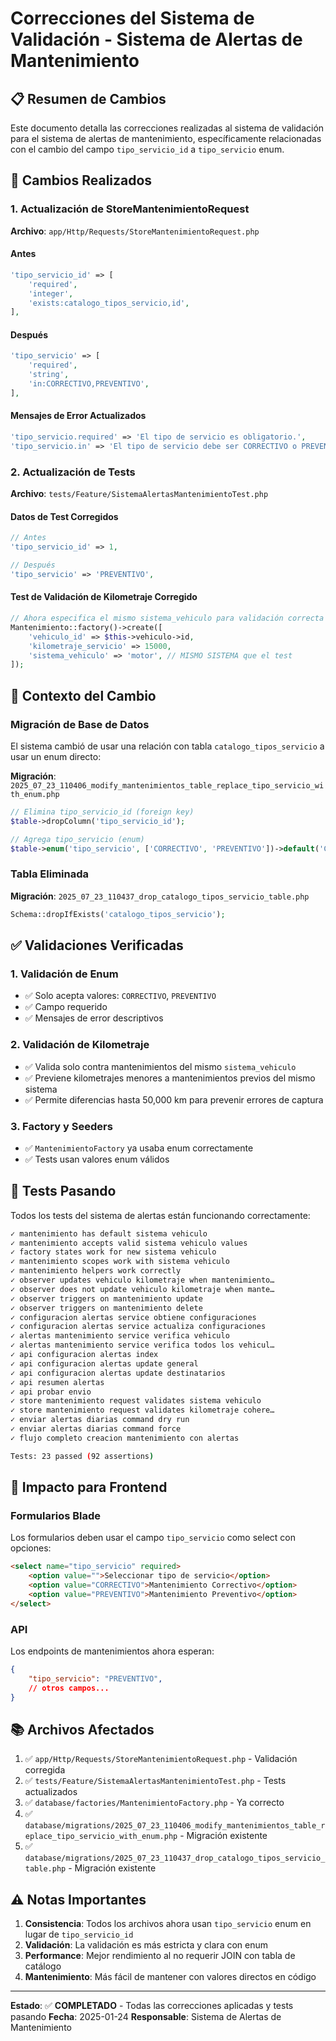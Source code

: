 # Correcciones del Sistema de Validación - Sistema de Alertas de Mantenimiento

## 📋 Resumen de Cambios

Este documento detalla las correcciones realizadas al sistema de validación para el sistema de alertas de mantenimiento, específicamente relacionadas con el cambio del campo `tipo_servicio_id` a `tipo_servicio` enum.

## 🔧 Cambios Realizados

### 1. Actualización de StoreMantenimientoRequest

**Archivo**: `app/Http/Requests/StoreMantenimientoRequest.php`

#### Antes
```php
'tipo_servicio_id' => [
    'required',
    'integer',
    'exists:catalogo_tipos_servicio,id',
],
```

#### Después
```php
'tipo_servicio' => [
    'required',
    'string',
    'in:CORRECTIVO,PREVENTIVO',
],
```

#### Mensajes de Error Actualizados
```php
'tipo_servicio.required' => 'El tipo de servicio es obligatorio.',
'tipo_servicio.in' => 'El tipo de servicio debe ser CORRECTIVO o PREVENTIVO.',
```

### 2. Actualización de Tests

**Archivo**: `tests/Feature/SistemaAlertasMantenimientoTest.php`

#### Datos de Test Corregidos
```php
// Antes
'tipo_servicio_id' => 1,

// Después  
'tipo_servicio' => 'PREVENTIVO',
```

#### Test de Validación de Kilometraje Corregido
```php
// Ahora especifica el mismo sistema_vehiculo para validación correcta
Mantenimiento::factory()->create([
    'vehiculo_id' => $this->vehiculo->id,
    'kilometraje_servicio' => 15000,
    'sistema_vehiculo' => 'motor', // MISMO SISTEMA que el test
]);
```

## 🎯 Contexto del Cambio

### Migración de Base de Datos
El sistema cambió de usar una relación con tabla `catalogo_tipos_servicio` a usar un enum directo:

**Migración**: `2025_07_23_110406_modify_mantenimientos_table_replace_tipo_servicio_with_enum.php`

```php
// Elimina tipo_servicio_id (foreign key)
$table->dropColumn('tipo_servicio_id');

// Agrega tipo_servicio (enum)
$table->enum('tipo_servicio', ['CORRECTIVO', 'PREVENTIVO'])->default('CORRECTIVO');
```

### Tabla Eliminada
**Migración**: `2025_07_23_110437_drop_catalogo_tipos_servicio_table.php`

```php
Schema::dropIfExists('catalogo_tipos_servicio');
```

## ✅ Validaciones Verificadas

### 1. Validación de Enum
- ✅ Solo acepta valores: `CORRECTIVO`, `PREVENTIVO`
- ✅ Campo requerido
- ✅ Mensajes de error descriptivos

### 2. Validación de Kilometraje
- ✅ Valida solo contra mantenimientos del mismo `sistema_vehiculo`
- ✅ Previene kilometrajes menores a mantenimientos previos del mismo sistema
- ✅ Permite diferencias hasta 50,000 km para prevenir errores de captura

### 3. Factory y Seeders
- ✅ `MantenimientoFactory` ya usaba enum correctamente
- ✅ Tests usan valores enum válidos

## 🧪 Tests Pasando

Todos los tests del sistema de alertas están funcionando correctamente:

```bash
✓ mantenimiento has default sistema vehiculo                
✓ mantenimiento accepts valid sistema vehiculo values       
✓ factory states work for new sistema vehiculo              
✓ mantenimiento scopes work with sistema vehiculo           
✓ mantenimiento helpers work correctly                      
✓ observer updates vehiculo kilometraje when mantenimiento…
✓ observer does not update vehiculo kilometraje when mante…
✓ observer triggers on mantenimiento update                 
✓ observer triggers on mantenimiento delete                 
✓ configuracion alertas service obtiene configuraciones     
✓ configuracion alertas service actualiza configuraciones   
✓ alertas mantenimiento service verifica vehiculo           
✓ alertas mantenimiento service verifica todos los vehicul…
✓ api configuracion alertas index                           
✓ api configuracion alertas update general                  
✓ api configuracion alertas update destinatarios            
✓ api resumen alertas                                       
✓ api probar envio                                          
✓ store mantenimiento request validates sistema vehiculo    
✓ store mantenimiento request validates kilometraje cohere…
✓ enviar alertas diarias command dry run                    
✓ enviar alertas diarias command force                      
✓ flujo completo creacion mantenimiento con alertas         

Tests: 23 passed (92 assertions)
```

## 🚀 Impacto para Frontend

### Formularios Blade
Los formularios deben usar el campo `tipo_servicio` como select con opciones:

```html
<select name="tipo_servicio" required>
    <option value="">Seleccionar tipo de servicio</option>
    <option value="CORRECTIVO">Mantenimiento Correctivo</option>
    <option value="PREVENTIVO">Mantenimiento Preventivo</option>
</select>
```

### API
Los endpoints de mantenimientos ahora esperan:

```json
{
    "tipo_servicio": "PREVENTIVO",
    // otros campos...
}
```

## 📚 Archivos Afectados

1. ✅ `app/Http/Requests/StoreMantenimientoRequest.php` - Validación corregida
2. ✅ `tests/Feature/SistemaAlertasMantenimientoTest.php` - Tests actualizados
3. ✅ `database/factories/MantenimientoFactory.php` - Ya correcto
4. ✅ `database/migrations/2025_07_23_110406_modify_mantenimientos_table_replace_tipo_servicio_with_enum.php` - Migración existente
5. ✅ `database/migrations/2025_07_23_110437_drop_catalogo_tipos_servicio_table.php` - Migración existente

## ⚠️ Notas Importantes

1. **Consistencia**: Todos los archivos ahora usan `tipo_servicio` enum en lugar de `tipo_servicio_id`
2. **Validación**: La validación es más estricta y clara con enum
3. **Performance**: Mejor rendimiento al no requerir JOIN con tabla de catálogo
4. **Mantenimiento**: Más fácil de mantener con valores directos en código

---

**Estado**: ✅ **COMPLETADO** - Todas las correcciones aplicadas y tests pasando
**Fecha**: 2025-01-24
**Responsable**: Sistema de Alertas de Mantenimiento
